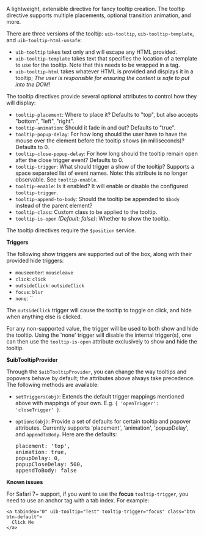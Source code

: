 A lightweight, extensible directive for fancy tooltip creation. The tooltip
directive supports multiple placements, optional transition animation, and more.

There are three versions of the tooltip: `uib-tooltip`, `uib-tooltip-template`, and
`uib-tooltip-html-unsafe`:

- `uib-tooltip` takes text only and will escape any HTML provided.
- `uib-tooltip-template` takes text that specifies the location of a template to
  use for the tooltip. Note that this needs to be wrapped in a tag.
- `uib-tooltip-html` takes
  whatever HTML is provided and displays it in a tooltip; *The user is responsible for ensuring the
  content is safe to put into the DOM!*

The tooltip directives provide several optional attributes to control how they
will display:

- `tooltip-placement`: Where to place it? Defaults to "top", but also accepts
  "bottom", "left", "right".
- `tooltip-animation`: Should it fade in and out? Defaults to "true".
- `tooltip-popup-delay`: For how long should the user have to have the mouse
  over the element before the tooltip shows (in milliseconds)? Defaults to 0.
- `tooltip-close-popup-delay`: For how long should the tooltip remain open
  after the close trigger event? Defaults to 0.
- `tooltip-trigger`: What should trigger a show of the tooltip? Supports a space separated list of event names.
  Note: this attribute is no longer observable. See `tooltip-enable`.
- `tooltip-enable`: Is it enabled? It will enable or disable the configured
  `tooltip-trigger`.
- `tooltip-append-to-body`: Should the tooltip be appended to `$body` instead of
  the parent element?
- `tooltip-class`: Custom class to be applied to the tooltip.
- `tooltip-is-open` <i class="glyphicon glyphicon-eye-open"></i>
  _(Default: false)_:
  Whether to show the tooltip.

The tooltip directives require the `$position` service.

**Triggers**

The following show triggers are supported out of the box, along with their
provided hide triggers:

- `mouseenter`: `mouseleave`
- `click`: `click`
- `outsideClick`: `outsideClick`
- `focus`: `blur`
- `none`: ``

The `outsideClick` trigger will cause the tooltip to toggle on click, and hide when anything else is clicked.

For any non-supported value, the trigger will be used to both show and hide the
tooltip. Using the 'none' trigger will disable the internal trigger(s), one can
then use the `tooltip-is-open` attribute exclusively to show and hide the tooltip.

**$uibTooltipProvider**

Through the `$uibTooltipProvider`, you can change the way tooltips and popovers
behave by default; the attributes above always take precedence. The following
methods are available:

- `setTriggers(obj)`: Extends the default trigger mappings mentioned above
  with mappings of your own. E.g. `{ 'openTrigger': 'closeTrigger' }`.
- `options(obj)`: Provide a set of defaults for certain tooltip and popover
  attributes. Currently supports 'placement', 'animation', 'popupDelay', and
  `appendToBody`. Here are the defaults:

  <pre>
  placement: 'top',
  animation: true,
  popupDelay: 0,
  popupCloseDelay: 500,
  appendToBody: false
  </pre>

**Known issues**

For Safari 7+ support, if you want to use the **focus** `tooltip-trigger`, you need to use an anchor tag with a tab index. For example:

```
<a tabindex="0" uib-tooltip="Test" tooltip-trigger="focus" class="btn btn-default">
  Click Me
</a>
```
